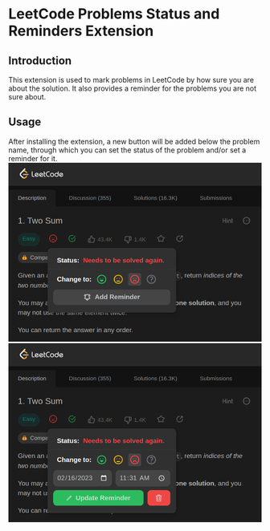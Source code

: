 # LeetCode Problems Status and Reminders Extension

## Introduction
This extension is used to mark problems in LeetCode by how sure you are about the solution. 
It also provides a reminder for the problems you are not sure about.

## Usage
After installing the extension, a new button will be added below the problem name,
through which you can set the status of the problem and/or set a reminder for it.
![Set Status](./docs/set_status.png)
![Set Reminder](./docs/add_reminder.png)